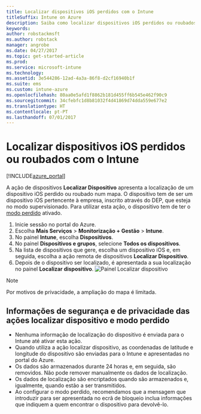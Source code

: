 ```yaml
---
title: Localizar dispositivos iOS perdidos com o Intune
titleSuffix: Intune on Azure
description: Saiba como localizar dispositivos iOS perdidos ou roubados com o Intune. "
keywords: 
author: robstackmsft
ms.author: robstack
manager: angrobe
ms.date: 04/27/2017
ms.topic: get-started-article
ms.prod: 
ms.service: microsoft-intune
ms.technology: 
ms.assetid: 3e544286-12ad-4a3a-86f8-d2cf16940b1f
ms.suite: ems
ms.custom: intune-azure
ms.openlocfilehash: 80aa0e5afd1f8862b181d455ff6b545e462f90c9
ms.sourcegitcommit: 34cfebfc1d8b81032f4d41869d74dda559e677e2
ms.translationtype: HT
ms.contentlocale: pt-PT
ms.lasthandoff: 07/01/2017
---
```

# <a name="locate-lost-or-stolen-ios-devices-with-intune"></a>Localizar dispositivos iOS perdidos ou roubados com o Intune


[!INCLUDE[azure_portal](./includes/azure_portal.md)]

A ação de dispositivos **Localizar Dispositivo** apresenta a localização de um dispositivo iOS perdido ou roubado num mapa. O dispositivo tem de ser um dispositivo iOS pertencente à empresa, inscrito através do DEP, que esteja no modo supervisionado. Para utilizar esta ação, o dispositivo tem de ter o [modo perdido](/intune-azure/manage-devices/lost-mode.md) ativado.

1. Inicie sessão no portal do Azure.
2. Escolha **Mais Serviços** > **Monitorização + Gestão** > **Intune**.
3. No painel **Intune**, escolha **Dispositivos**.
4. No painel **Dispositivos e grupos**, selecione **Todos os dispositivos**.
5. Na lista de dispositivos que gere, escolha um dispositivo iOS e, em seguida, escolha a ação remota de dispositivos **Localizar Dispositivo**.
6. Depois de o dispositivo ser localizado, é apresentada a sua localização no painel **Localizar dispositivo**.
    ![Painel Localizar dispositivo](./media/locate-device.png)

>[!NOTE]
>Por motivos de privacidade, a ampliação do mapa é limitada.

## <a name="security-and-privacy-information-for-the-lost-mode-and-locate-device-actions"></a>Informações de segurança e de privacidade das ações localizar dispositivo e modo perdido
- Nenhuma informação de localização do dispositivo é enviada para o Intune até ativar esta ação.
- Quando utiliza a ação localizar dispositivo, as coordenadas de latitude e longitude do dispositivo são enviadas para o Intune e apresentadas no portal do Azure.
- Os dados são armazenados durante 24 horas e, em seguida, são removidos. Não pode remover manualmente os dados de localização.
- Os dados de localização são encriptados quando são armazenados e, igualmente, quando estão a ser transmitidos.
- Ao configurar o modo perdido, recomendamos que a mensagem que introduzir para ser apresentada no ecrã de bloqueio inclua informações que indiquem a quem encontrar o dispositivo para devolvê-lo.
